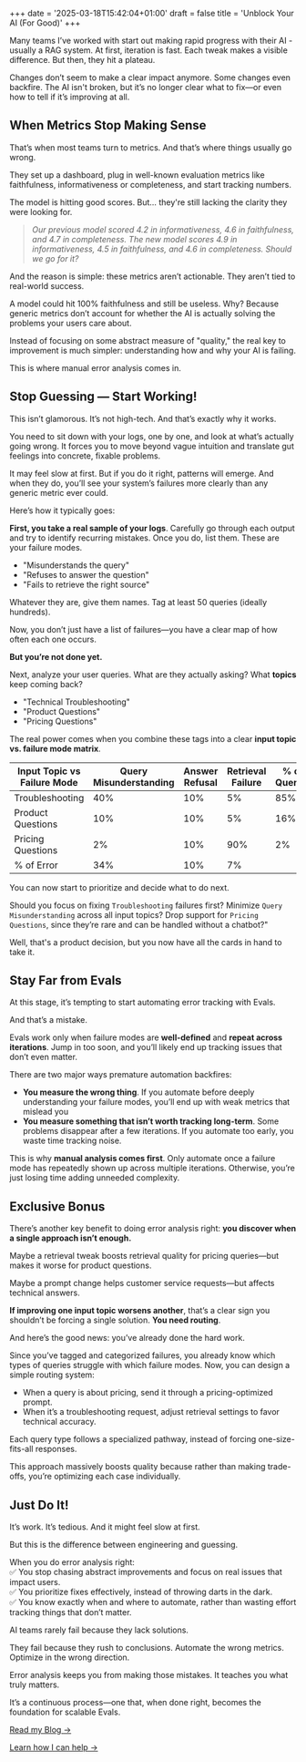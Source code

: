 +++
date = '2025-03-18T15:42:04+01:00'
draft = false
title = 'Unblock Your AI (For Good)'
+++

Many teams I’ve worked with start out making rapid progress with their AI - usually a RAG system. At first, iteration is fast. Each tweak makes a visible difference. But then, they hit a plateau.

Changes don’t seem to make a clear impact anymore. Some changes even backfire. The AI isn't broken, but it’s no longer clear what to fix—or even how to tell if it’s improving at all.

## When Metrics Stop Making Sense

That’s when most teams turn to metrics. And that’s where things usually go wrong.

They set up a dashboard, plug in well-known evaluation metrics like faithfulness, informativeness or completeness, and start tracking numbers.

The model is hitting good scores. But… they're still lacking the clarity they were looking for.

> _Our previous model scored 4.2 in informativeness, 4.6 in faithfulness, and 4.7 in completeness. The new model scores 4.9 in informativeness, 4.5 in faithfulness, and 4.6 in completeness. Should we go for it?_

And the reason is simple: these metrics aren’t actionable. They aren’t tied to real-world success.

A model could hit 100% faithfulness and still be useless. Why? Because generic metrics don’t account for whether the AI is actually solving the problems your users care about.

Instead of focusing on some abstract measure of "quality," the real key to improvement is much simpler: understanding how and why your AI is failing.

This is where manual error analysis comes in.

## Stop Guessing — Start Working!

This isn’t glamorous. It’s not high-tech. And that’s exactly why it works.

You need to sit down with your logs, one by one, and look at what’s actually going wrong. It forces you to move beyond vague intuition and translate gut feelings into concrete, fixable problems.

It may feel slow at first. But if you do it right, patterns will emerge. And when they do, you’ll see your system’s failures more clearly than any generic metric ever could.

Here’s how it typically goes:

**First, you take a real sample of your logs**. Carefully go through each output and try to identify recurring mistakes. Once you do, list them. These are your failure modes.

- "Misunderstands the query"
- "Refuses to answer the question"
- "Fails to retrieve the right source"

Whatever they are, give them names. Tag at least 50 queries (ideally hundreds).

Now, you don’t just have a list of failures—you have a clear map of how often each one occurs.

**But you’re not done yet.**

Next, analyze your user queries. What are they actually asking? What **topics** keep coming back?

- "Technical Troubleshooting"
- "Product Questions"
- "Pricing Questions"

The real power comes when you combine these tags into a clear **input topic vs. failure mode matrix**.

| Input Topic vs Failure Mode | Query Misunderstanding | Answer Refusal | Retrieval Failure | % of Queries |
| --------------------------- | ---------------------- | -------------- | ----------------- | ------------ |
| Troubleshooting             | 40%                    | 10%            | 5%                | 85%          |
| Product Questions           | 10%                    | 10%            | 5%                | 16%          |
| Pricing Questions           | 2%                     | 10%            | 90%               | 2%           |
| % of Error                  | 34%                    | 10%            | 7%                |              |

You can now start to prioritize and decide what to do next.

Should you focus on fixing `Troubleshooting` failures first? Minimize `Query Misunderstanding` across all input topics? Drop support for `Pricing Questions`, since they’re rare and can be handled without a chatbot?"

Well, that's a product decision, but you now have all the cards in hand to take it.

## Stay Far from Evals

At this stage, it’s tempting to start automating error tracking with Evals.

And that’s a mistake.

Evals work only when failure modes are **well-defined** and **repeat across iterations**. Jump in too soon, and you’ll likely end up tracking issues that don’t even matter.

There are two major ways premature automation backfires:

- **You measure the wrong thing**. If you automate before deeply understanding your failure modes, you’ll end up with weak metrics that mislead you
- **You measure something that isn’t worth tracking long-term**. Some problems disappear after a few iterations. If you automate too early, you waste time tracking noise.

This is why **manual analysis comes first**. Only automate once a failure mode has repeatedly shown up across multiple iterations. Otherwise, you’re just losing time adding unneeded complexity.

## Exclusive Bonus

There’s another key benefit to doing error analysis right: **you discover when a single approach isn’t enough.**

Maybe a retrieval tweak boosts retrieval quality for pricing queries—but makes it worse for product questions.

Maybe a prompt change helps customer service requests—but affects technical answers.

**If improving one input topic worsens another**, that’s a clear sign you shouldn’t be forcing a single solution. **You need routing**.

And here’s the good news: you’ve already done the hard work.

Since you’ve tagged and categorized failures, you already know which types of queries struggle with which failure modes. Now, you can design a simple routing system:

- When a query is about pricing, send it through a pricing-optimized prompt.
- When it’s a troubleshooting request, adjust retrieval settings to favor technical accuracy.

Each query type follows a specialized pathway, instead of forcing one-size-fits-all responses.

This approach massively boosts quality because rather than making trade-offs, you’re optimizing each case individually.

## Just Do It!

It’s work. It’s tedious. And it might feel slow at first.

But this is the difference between engineering and guessing.

When you do error analysis right:\
✅ You stop chasing abstract improvements and focus on real issues that impact users.\
✅ You prioritize fixes effectively, instead of throwing darts in the dark.\
✅ You know exactly when and where to automate, rather than wasting effort tracking things that don’t matter.

AI teams rarely fail because they lack solutions.

They fail because they rush to conclusions. Automate the wrong metrics. Optimize in the wrong direction.

Error analysis keeps you from making those mistakes. It teaches you what truly matters.

It’s a continuous process—one that, when done right, becomes the foundation for scalable Evals.

[Read my Blog →](./articles/)

[Learn how I can help →](./work-with-me)
